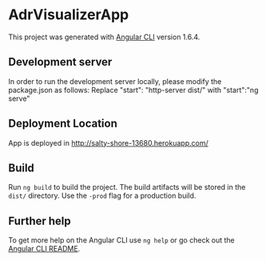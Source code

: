 # AdrVisualizerApp

This project was generated with [Angular CLI](https://github.com/angular/angular-cli) version 1.6.4.

## Development server

In order to run the development server locally, please modify the package.json as follows:
Replace "start": "http-server dist/" with "start":"ng serve"

## Deployment Location

App is deployed in http://salty-shore-13680.herokuapp.com/

## Build

Run `ng build` to build the project. The build artifacts will be stored in the `dist/` directory. Use the `-prod` flag for a production build.

## Further help

To get more help on the Angular CLI use `ng help` or go check out the [Angular CLI README](https://github.com/angular/angular-cli/blob/master/README.md).

